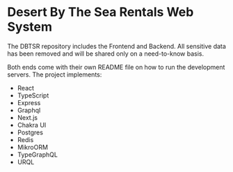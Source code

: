 # Desert By The Sea Rentals Web System

The DBTSR repository includes the Frontend and Backend.
All sensitive data has been removed and will be shared only on a need-to-know basis.

Both ends come with their own README file on how to run the development servers.
The project implements:

- React
- TypeScript
- Express
- Graphql
- Next.js
- Chakra UI
- Postgres
- Redis
- MikroORM
- TypeGraphQL
- URQL
